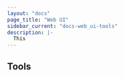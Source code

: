 ```yaml
---
layout: "docs"
page_title: "Web UI"
sidebar_current: "docs-web_ui-tools"
description: |-
  This
---
```



## Tools
